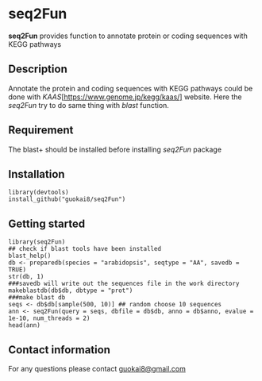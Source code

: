 # seq2Fun
__seq2Fun__ provides function to annotate protein or coding sequences with KEGG pathways
## Description
Annotate the protein and coding sequences with KEGG pathways could be done with _KAAS_[https://www.genome.jp/kegg/kaas/] website. Here the _seq2Fun_ try to do same thing with _blast_ function.
## Requirement
The blast+ should be installed before installing _seq2Fun_ package
## Installation
```
library(devtools)
install_github("guokai8/seq2Fun")
``` 

## Getting started

```
library(seq2Fun)
## check if blast tools have been installed
blast_help()
db <- preparedb(species = "arabidopsis", seqtype = "AA", savedb = TRUE) 
str(db, 1)
###savedb will write out the sequences file in the work directory
makeblastdb(db$db, dbtype = "prot")
###make blast db  
seqs <- db$db[sample(500, 10)] ## random choose 10 sequences
ann <- seq2Fun(query = seqs, dbfile = db$db, anno = db$anno, evalue = 1e-10, num_threads = 2)
head(ann)
```

## Contact information

For any questions please contact guokai8@gmail.com
